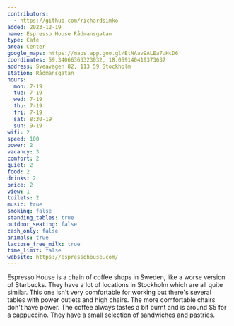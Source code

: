 ```yaml
---
contributors:
  - https://github.com/richardsimko
added: 2023-12-19
name: Espresso House Rådmansgatan
type: Cafe
area: Center
google_maps: https://maps.app.goo.gl/EtNAav9ALEa7uHcD6
coordinates: 59.34066363323032, 18.059140419373637
address: Sveavägen 82, 113 59 Stockholm
station: Rådmansgatan
hours:
  mon: 7-19
  tue: 7-19
  wed: 7-19
  thu: 7-19
  fri: 7-19
  sat: 8:30-19
  sun: 9-19
wifi: 2
speed: 100
power: 2
vacancy: 3
comfort: 2
quiet: 2
food: 2
drinks: 2
price: 2
view: 1
toilets: 2
music: true
smoking: false
standing_tables: true
outdoor_seating: false
cash_only: false
animals: true
lactose_free_milk: true
time_limit: false
website: https://espressohouse.com/
---
```


Espresso House is a chain of coffee shops in Sweden, like a worse version of Starbucks. They have a lot of locations in Stockholm which are all quite similar. This one isn't very comfortable for working but there's several tables with power outlets and high chairs. The more comfortable chairs don't have power. The coffee always tastes a bit burnt and is around $5 for a cappuccino. They have a small selection of sandwiches and pastries.
